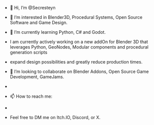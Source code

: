 - 👋 Hi, I’m @Secresteyn

- 👀 I’m interested in Blender3D, Procedural Systems, Open Source Software and Game Design.
- 🌱 I’m currently learning Python, C# and Godot.

- I am currently actively working on a new addOn for Blender 3D that leverages Python, GeoNodes, Modular components and procedural generation scripts
- expand design possibilities and greatly reduce production times.

- 💞️ I’m looking to collaborate on Blender Addons, Open Source Game Development, GameJams.
- 
- 📫 How to reach me:
-
- Feel free to DM me on Itch.IO, Discord, or X.

<!---
Secresteyn/Secresteyn is a ✨ special ✨ repository because its `README.md` (this file) appears on your GitHub profile.
You can click the Preview link to take a look at your changes.
--->
